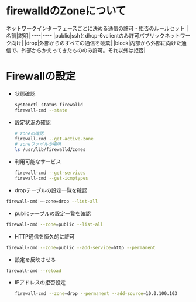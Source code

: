 # firewalldのZoneについて
ネットワークインターフェースごとに決める通信の許可・拒否のルールセット
|名前|説明|
----|----
|public|sshとdhcp-6vclientのみ許可パブリックネットワーク向け|
|drop|外部からのすべての通信を破棄|
|block|内部から外部に向けた通信で、外部からかえってきたもののみ許可。それ以外は拒否|

# Firewallの設定

* 状態確認

  ```bash
  systemctl status firewalld
  firewall-cmd --state
  ```

* 設定状況の確認

  ```bash
  # zoneの確認
  firewall-cmd --get-active-zone
  # zoneファイルの場所
  ls /usr/lib/firewalld/zones
  ```

* 利用可能なサービス

  ```bash
  firewall-cmd --get-services
  firewall-cmd --get-icmptypes
  ```

- dropテーブルの設定一覧を確認
```bash
firewall-cmd –-zone=drop --list-all
```
- publicテーブルの設定一覧を確認
```bash
firewall-cmd --zone=public --list-all
```
- HTTP通信を恒久的に許可
```bash
firewall-cmd --zone=public --add-service=http --permanent
```
- 設定を反映させる
```bash
firewall-cmd --reload
```

* IPアドレスの拒否設定

  ```bash
  firewall-cmd --zone=drop --permanent --add-source=10.0.100.103
  ```

  